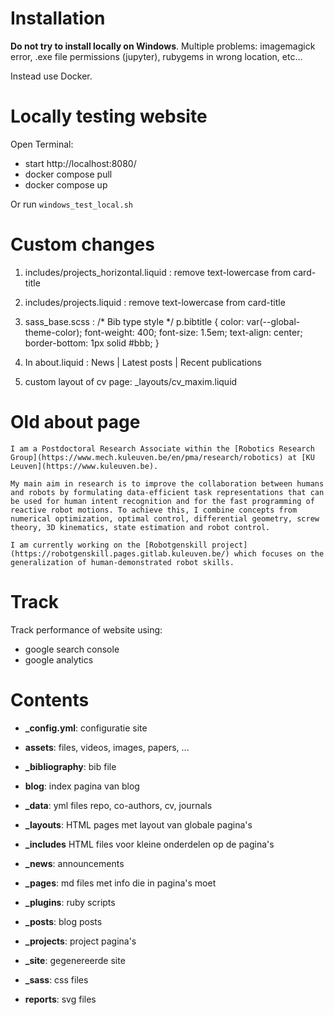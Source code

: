 # Installation

**Do not try to install locally on Windows**. Multiple problems: imagemagick error, .exe file permissions (jupyter), rubygems in wrong location, etc...

Instead use Docker. 

# Locally testing website

Open Terminal:
- start http://localhost:8080/
- docker compose pull
- docker compose up

Or run `windows_test_local.sh`

# Custom changes

1. includes/projects_horizontal.liquid : remove text-lowercase from card-title

2. includes/projects.liquid : remove text-lowercase from card-title

3. sass_base.scss : 
/* Bib type style */
p.bibtitle {
	color: var(--global-theme-color);
    	font-weight: 400;
    	font-size: 1.5em;
    	text-align: center;
    	border-bottom: 1px solid #bbb;
}

4. In about.liquid : News | Latest posts | Recent publications 

5. custom layout of cv page: _layouts/cv_maxim.liquid

# Old about page

	I am a Postdoctoral Research Associate within the [Robotics Research Group](https://www.mech.kuleuven.be/en/pma/research/robotics) at [KU Leuven](https://www.kuleuven.be). 

	My main aim in research is to improve the collaboration between humans and robots by formulating data-efficient task representations that can be used for human intent recognition and for the fast programming of reactive robot motions. To achieve this, I combine concepts from numerical optimization, optimal control, differential geometry, screw theory, 3D kinematics, state estimation and robot control.

	I am currently working on the [Robotgenskill project](https://robotgenskill.pages.gitlab.kuleuven.be/) which focuses on the generalization of human-demonstrated robot skills.

# Track

Track performance of website using:
- google search console
- google analytics

# Contents

- **_config.yml**: configuratie site
- **assets**: files, videos, images, papers, ...
- **_bibliography**: bib file
- **blog**: index pagina van blog
- **_data**: yml files repo, co-authors, cv, journals 

- **_layouts**: HTML pages met layout van globale pagina's
- **_includes** HTML files voor kleine onderdelen op de pagina's

- **_news**: announcements
- **_pages**: md files met info die in pagina's moet
- **_plugins**: ruby scripts
- **_posts**: blog posts
- **_projects**: project pagina's
- **_site**: gegenereerde site
- **_sass**: css files
- **reports**: svg files

